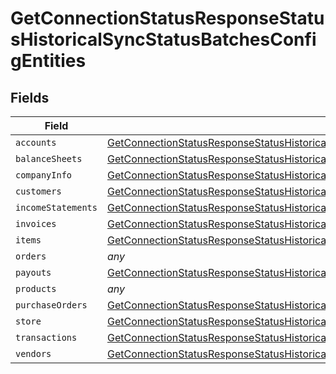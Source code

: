 # GetConnectionStatusResponseStatusHistoricalSyncStatusBatchesConfigEntities


## Fields

| Field                                                                                                                                                                                                           | Type                                                                                                                                                                                                            | Required                                                                                                                                                                                                        | Description                                                                                                                                                                                                     |
| --------------------------------------------------------------------------------------------------------------------------------------------------------------------------------------------------------------- | --------------------------------------------------------------------------------------------------------------------------------------------------------------------------------------------------------------- | --------------------------------------------------------------------------------------------------------------------------------------------------------------------------------------------------------------- | --------------------------------------------------------------------------------------------------------------------------------------------------------------------------------------------------------------- |
| `accounts`                                                                                                                                                                                                      | [GetConnectionStatusResponseStatusHistoricalSyncStatusBatchesConfigEntitiesAccounts](../../models/shared/getconnectionstatusresponsestatushistoricalsyncstatusbatchesconfigentitiesaccounts.md)                 | :heavy_minus_sign:                                                                                                                                                                                              | N/A                                                                                                                                                                                                             |
| `balanceSheets`                                                                                                                                                                                                 | [GetConnectionStatusResponseStatusHistoricalSyncStatusBatchesConfigEntitiesBalanceSheets](../../models/shared/getconnectionstatusresponsestatushistoricalsyncstatusbatchesconfigentitiesbalancesheets.md)       | :heavy_minus_sign:                                                                                                                                                                                              | N/A                                                                                                                                                                                                             |
| `companyInfo`                                                                                                                                                                                                   | [GetConnectionStatusResponseStatusHistoricalSyncStatusBatchesConfigEntitiesCompanyInfo](../../models/shared/getconnectionstatusresponsestatushistoricalsyncstatusbatchesconfigentitiescompanyinfo.md)           | :heavy_minus_sign:                                                                                                                                                                                              | N/A                                                                                                                                                                                                             |
| `customers`                                                                                                                                                                                                     | [GetConnectionStatusResponseStatusHistoricalSyncStatusBatchesConfigEntitiesCustomers](../../models/shared/getconnectionstatusresponsestatushistoricalsyncstatusbatchesconfigentitiescustomers.md)               | :heavy_minus_sign:                                                                                                                                                                                              | N/A                                                                                                                                                                                                             |
| `incomeStatements`                                                                                                                                                                                              | [GetConnectionStatusResponseStatusHistoricalSyncStatusBatchesConfigEntitiesIncomeStatements](../../models/shared/getconnectionstatusresponsestatushistoricalsyncstatusbatchesconfigentitiesincomestatements.md) | :heavy_minus_sign:                                                                                                                                                                                              | N/A                                                                                                                                                                                                             |
| `invoices`                                                                                                                                                                                                      | [GetConnectionStatusResponseStatusHistoricalSyncStatusBatchesConfigEntitiesInvoices](../../models/shared/getconnectionstatusresponsestatushistoricalsyncstatusbatchesconfigentitiesinvoices.md)                 | :heavy_minus_sign:                                                                                                                                                                                              | N/A                                                                                                                                                                                                             |
| `items`                                                                                                                                                                                                         | [GetConnectionStatusResponseStatusHistoricalSyncStatusBatchesConfigEntitiesItems](../../models/shared/getconnectionstatusresponsestatushistoricalsyncstatusbatchesconfigentitiesitems.md)                       | :heavy_minus_sign:                                                                                                                                                                                              | N/A                                                                                                                                                                                                             |
| `orders`                                                                                                                                                                                                        | *any*                                                                                                                                                                                                           | :heavy_minus_sign:                                                                                                                                                                                              | N/A                                                                                                                                                                                                             |
| `payouts`                                                                                                                                                                                                       | [GetConnectionStatusResponseStatusHistoricalSyncStatusBatchesConfigEntitiesPayouts](../../models/shared/getconnectionstatusresponsestatushistoricalsyncstatusbatchesconfigentitiespayouts.md)                   | :heavy_minus_sign:                                                                                                                                                                                              | N/A                                                                                                                                                                                                             |
| `products`                                                                                                                                                                                                      | *any*                                                                                                                                                                                                           | :heavy_minus_sign:                                                                                                                                                                                              | N/A                                                                                                                                                                                                             |
| `purchaseOrders`                                                                                                                                                                                                | [GetConnectionStatusResponseStatusHistoricalSyncStatusBatchesConfigEntitiesPurchaseOrders](../../models/shared/getconnectionstatusresponsestatushistoricalsyncstatusbatchesconfigentitiespurchaseorders.md)     | :heavy_minus_sign:                                                                                                                                                                                              | N/A                                                                                                                                                                                                             |
| `store`                                                                                                                                                                                                         | [GetConnectionStatusResponseStatusHistoricalSyncStatusBatchesConfigEntitiesStore](../../models/shared/getconnectionstatusresponsestatushistoricalsyncstatusbatchesconfigentitiesstore.md)                       | :heavy_minus_sign:                                                                                                                                                                                              | N/A                                                                                                                                                                                                             |
| `transactions`                                                                                                                                                                                                  | [GetConnectionStatusResponseStatusHistoricalSyncStatusBatchesConfigEntitiesTransactions](../../models/shared/getconnectionstatusresponsestatushistoricalsyncstatusbatchesconfigentitiestransactions.md)         | :heavy_minus_sign:                                                                                                                                                                                              | N/A                                                                                                                                                                                                             |
| `vendors`                                                                                                                                                                                                       | [GetConnectionStatusResponseStatusHistoricalSyncStatusBatchesConfigEntitiesVendors](../../models/shared/getconnectionstatusresponsestatushistoricalsyncstatusbatchesconfigentitiesvendors.md)                   | :heavy_minus_sign:                                                                                                                                                                                              | N/A                                                                                                                                                                                                             |
